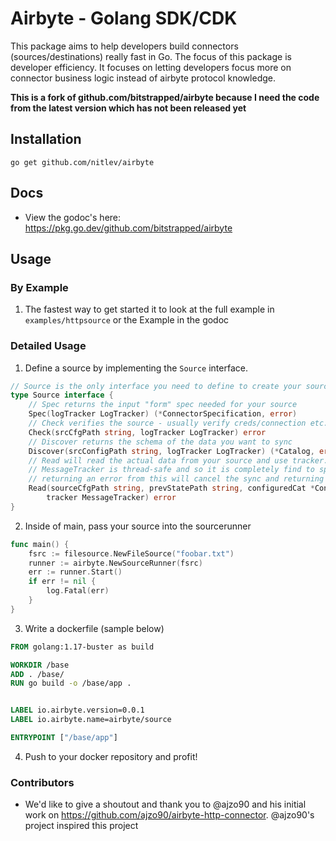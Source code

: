 # Airbyte - Golang SDK/CDK

This package aims to help developers build connectors (sources/destinations) really fast in Go. 
The focus of this package is developer efficiency. It focuses on letting developers focus more on connector business logic instead of airbyte protocol knowledge. 

**This is a fork of github.com/bitstrapped/airbyte because I need the code from the latest version which has not been released yet**

## Installation 

```
go get github.com/nitlev/airbyte
```

## Docs

- View the godoc's here: https://pkg.go.dev/github.com/bitstrapped/airbyte


## Usage 

### By Example

1. The fastest way to get started it to look at the full example in `examples/httpsource` or the Example in the godoc


### Detailed Usage

1. Define a source by implementing the `Source` interface. 

```go
// Source is the only interface you need to define to create your source!
type Source interface {
	// Spec returns the input "form" spec needed for your source
	Spec(logTracker LogTracker) (*ConnectorSpecification, error)
	// Check verifies the source - usually verify creds/connection etc.
	Check(srcCfgPath string, logTracker LogTracker) error
	// Discover returns the schema of the data you want to sync
	Discover(srcConfigPath string, logTracker LogTracker) (*Catalog, error)
	// Read will read the actual data from your source and use tracker.Record(), tracker.State() and tracker.Log() to sync data with airbyte/destinations
	// MessageTracker is thread-safe and so it is completely find to spin off goroutines to sync your data (just don't forget your waitgroups :))
	// returning an error from this will cancel the sync and returning a nil from this will successfully end the sync
	Read(sourceCfgPath string, prevStatePath string, configuredCat *ConfiguredCatalog,
		tracker MessageTracker) error
}
```

2. Inside of main, pass your source into the sourcerunner

```go
func main() {
	fsrc := filesource.NewFileSource("foobar.txt")
	runner := airbyte.NewSourceRunner(fsrc)
	err := runner.Start()
	if err != nil {
		log.Fatal(err)
	}
}
```


3. Write a dockerfile (sample below)

```dockerfile
FROM golang:1.17-buster as build

WORKDIR /base
ADD . /base/
RUN go build -o /base/app .


LABEL io.airbyte.version=0.0.1
LABEL io.airbyte.name=airbyte/source

ENTRYPOINT ["/base/app"]
```

4. Push to your docker repository and profit! 

### Contributors 

- We'd like to give a shoutout and thank you to @ajzo90 and his initial work on https://github.com/ajzo90/airbyte-http-connector. @ajzo90's project inspired this project 